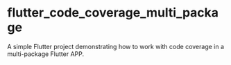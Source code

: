 # flutter_code_coverage_multi_package

A simple Flutter project demonstrating how to work with code coverage in a multi-package Flutter APP.